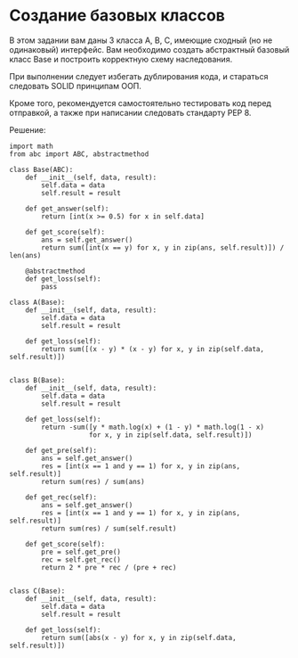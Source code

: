 # Создание базовых классов

В этом задании вам даны 3 класса A, B, C, имеющие сходный (но не одинаковый) интерфейс. Вам необходимо создать абстрактный базовый класс Base и построить корректную схему наследования.

При выполнении следует избегать дублирования кода, и стараться следовать SOLID принципам ООП.

Кроме того, рекомендуется самостоятельно тестировать код перед отправкой, а также при написании следовать стандарту PEP 8.

Решение:

    import math
    from abc import ABC, abstractmethod

    class Base(ABC):
        def __init__(self, data, result):
            self.data = data
            self.result = result

        def get_answer(self):
            return [int(x >= 0.5) for x in self.data]

        def get_score(self):
            ans = self.get_answer()
            return sum([int(x == y) for x, y in zip(ans, self.result)]) / len(ans)

        @abstractmethod
        def get_loss(self):
            pass

    class A(Base):
        def __init__(self, data, result):
            self.data = data
            self.result = result

        def get_loss(self):
            return sum([(x - y) * (x - y) for x, y in zip(self.data, self.result)])


    class B(Base):
        def __init__(self, data, result):
            self.data = data
            self.result = result

        def get_loss(self):
            return -sum([y * math.log(x) + (1 - y) * math.log(1 - x)
                        for x, y in zip(self.data, self.result)])

        def get_pre(self):
            ans = self.get_answer()
            res = [int(x == 1 and y == 1) for x, y in zip(ans, self.result)]
            return sum(res) / sum(ans)

        def get_rec(self):
            ans = self.get_answer()
            res = [int(x == 1 and y == 1) for x, y in zip(ans, self.result)]
            return sum(res) / sum(self.result)

        def get_score(self):
            pre = self.get_pre()
            rec = self.get_rec()
            return 2 * pre * rec / (pre + rec)
        

    class C(Base):
        def __init__(self, data, result):
            self.data = data
            self.result = result

        def get_loss(self):
            return sum([abs(x - y) for x, y in zip(self.data, self.result)])